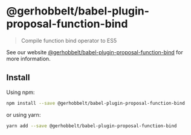 # @gerhobbelt/babel-plugin-proposal-function-bind

> Compile function bind operator to ES5

See our website [@gerhobbelt/babel-plugin-proposal-function-bind](https://new.babeljs.io/docs/en/next/babel-plugin-proposal-function-bind.html) for more information.

## Install

Using npm:

```sh
npm install --save @gerhobbelt/babel-plugin-proposal-function-bind
```

or using yarn:

```sh
yarn add --save @gerhobbelt/babel-plugin-proposal-function-bind
```
